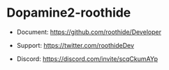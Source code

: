 # Dopamine2-roothide

- Document: https://github.com/roothide/Developer

- Support: https://twitter.com/roothideDev

- Discord: https://discord.com/invite/scqCkumAYp
